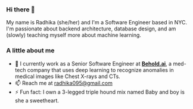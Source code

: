 ### Hi there 👋

My name is Radhika (she/her) and I'm a Software Engineer based in NYC. I'm passionate about backend architecture, database design, and am (slowly) teaching myself more about machine learning. 

### A little about me

- 🔭 I currently work as a Senior Software Engineer at **[Behold.ai](https://www.behold.ai)**, a med-tech company that uses deep learning to recognize anomalies in medical images like Chest X-rays and CTs.
- 📫 Reach me at radhika095@gmail.com
- ⚡ Fun fact: I own a 3-legged triple hound mix named Baby and boy is she a sweetheart. 

<!--
**radhikamattoo/radhikamattoo** is a ✨ _special_ ✨ repository because its `README.md` (this file) appears on your GitHub profile.

Here are some ideas to get you started:

- 🔭 I’m currently working on ...
- 🌱 I’m currently learning ...
- 👯 I’m looking to collaborate on ...
- 🤔 I’m looking for help with ...
- 💬 Ask me about ...
- 📫 How to reach me: ...
- 😄 Pronouns: ...
- ⚡ Fun fact: ...
-->
